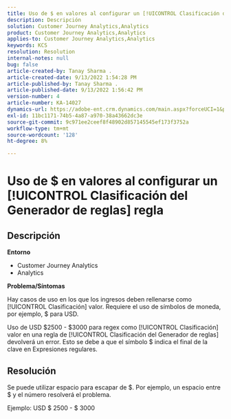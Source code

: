 ```yaml
---
title: Uso de $ en valores al configurar un [!UICONTROL Clasificación del Generador de reglas] regla
description: Descripción
solution: Customer Journey Analytics,Analytics
product: Customer Journey Analytics,Analytics
applies-to: Customer Journey Analytics,Analytics
keywords: KCS
resolution: Resolution
internal-notes: null
bug: false
article-created-by: Tanay Sharma .
article-created-date: 9/13/2022 1:54:28 PM
article-published-by: Tanay Sharma .
article-published-date: 9/13/2022 1:56:42 PM
version-number: 4
article-number: KA-14027
dynamics-url: https://adobe-ent.crm.dynamics.com/main.aspx?forceUCI=1&pagetype=entityrecord&etn=knowledgearticle&id=789a4d90-6b33-ed11-9db1-002248086735
exl-id: 11bc1171-74b5-4a87-a970-38a43662dc3e
source-git-commit: 9c971ee2ceef8f48902d857145545ef173f3752a
workflow-type: tm+mt
source-wordcount: '128'
ht-degree: 8%

---
```


# Uso de $ en valores al configurar un [!UICONTROL Clasificación del Generador de reglas] regla

## Descripción


<b>Entorno</b>

- Customer Journey Analytics
- Analytics




<b>Problema/Síntomas</b>

Hay casos de uso en los que los ingresos deben rellenarse como [!UICONTROL Clasificación] valor. Requiere el uso de símbolos de moneda, por ejemplo, $ para USD.



Uso de USD $2500 - $3000 para regex como [!UICONTROL Clasificación] valor en una regla de [!UICONTROL Clasificación del Generador de reglas] devolverá un error. Esto se debe a que el símbolo $ indica el final de la clave en Expresiones regulares.


## Resolución


Se puede utilizar espacio para escapar de $. Por ejemplo, un espacio entre $ y el número resolverá el problema.

Ejemplo: USD $ 2500 - $ 3000
